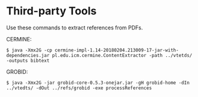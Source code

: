 # Third-party Tools
Use these commands to extract references from PDFs.

CERMINE:

    $ java -Xmx2G -cp cermine-impl-1.14-20180204.213009-17-jar-with-dependencies.jar pl.edu.icm.cermine.ContentExtractor -path ../vtetds/ -outputs bibtext
    
GROBID:

    $ java -Xmx2G -jar grobid-core-0.5.3-onejar.jar -gH grobid-home -dIn ../vtedts/ -dOut ../refs/grobid -exe processReferences
    
 
